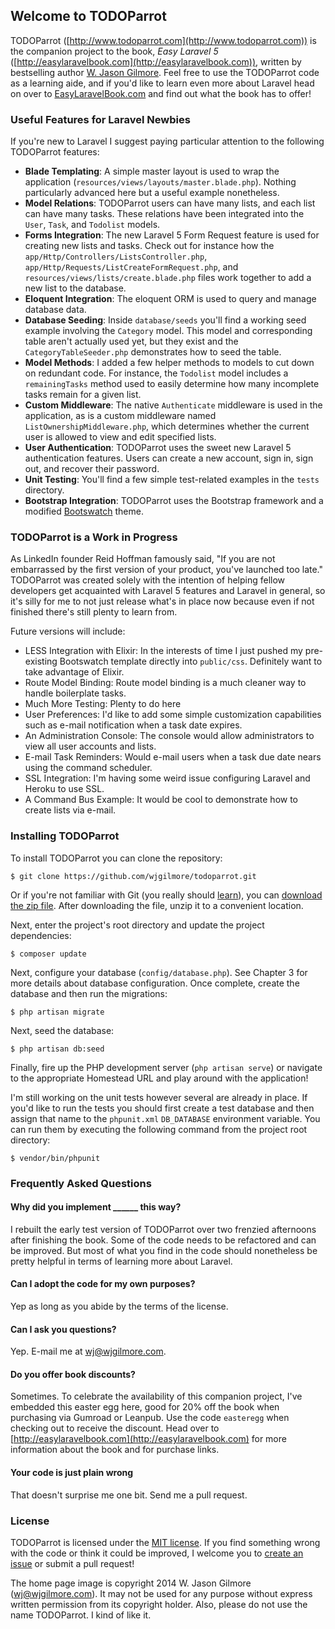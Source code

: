 ## Welcome to TODOParrot

TODOParrot ([http://www.todoparrot.com](http://www.todoparrot.com)) is the companion project to the book, *Easy Laravel 5* ([http://easylaravelbook.com](http://easylaravelbook.com)), written by bestselling author [W. Jason Gilmore](http://wjgilmore.com). Feel free to use the TODOParrot code as a learning aide, and if you'd like to learn even more about Laravel head on over to [EasyLaravelBook.com](http://easylaravelbook.com) and find out what the book has to offer!

### Useful Features for Laravel Newbies 

If you're new to Laravel I suggest paying particular attention to the following TODOParrot features:

* **Blade Templating**: A simple master layout is used to wrap the application (`resources/views/layouts/master.blade.php`). Nothing particularly advanced here but a useful example nonetheless.
* **Model Relations**: TODOParrot users can have many lists, and each list can have many tasks. These relations have been integrated into the `User`, `Task`, and `Todolist` models.
* **Forms Integration**: The new Laravel 5 Form Request feature is used for creating new lists and tasks. Check out for instance how the `app/Http/Controllers/ListsController.php`, `app/Http/Requests/ListCreateFormRequest.php`, and `resources/views/lists/create.blade.php` files work together to add a new list to the database.
* **Eloquent Integration**: The eloquent ORM is used to query and manage database data.
* **Database Seeding**: Inside `database/seeds` you'll find a working seed example involving the `Category` model. This model and corresponding table aren't actually used yet, but they exist and the `CategoryTableSeeder.php` demonstrates how to seed the table.
* **Model Methods**: I added a few helper methods to models to cut down on redundant code. For instance, the `Todolist` model includes a `remainingTasks` method used to easily determine how many incomplete tasks remain for a given list.
* **Custom Middleware**: The native `Authenticate` middleware is used in the application, as is a custom middleware named `ListOwnershipMiddleware.php`, which determines whether the current user is allowed to view and edit specified lists.
* **User Authentication**: TODOParrot uses the sweet new Laravel 5 authentication features. Users can create a new account, sign in, sign out, and recover their password.
* **Unit Testing**: You'll find a few simple test-related examples in the `tests` directory.
* **Bootstrap Integration**: TODOParrot uses the Bootstrap framework and a modified [Bootswatch](http://bootswatch.com/) theme.
 
### TODOParrot is a Work in Progress

As LinkedIn founder Reid Hoffman famously said, "If you are not embarrassed by the first version of your product, you've launched too late." TODOParrot was created solely with the intention of helping fellow developers get acquainted with Laravel 5 features and Laravel in general, so it's silly for me to not just release what's in place now because even if not finished there's still plenty to learn from.

Future versions will include:

* LESS Integration with Elixir: In the interests of time I just pushed my pre-existing Bootswatch template directly into `public/css`. Definitely want to take advantage of Elixir.
* Route Model Binding: Route model binding is a much cleaner way to handle boilerplate tasks.
* Much More Testing: Plenty to do here
* User Preferences: I'd like to add some simple customization capabilities such as e-mail notification when a task date expires.
* An Administration Console: The console would allow administrators to view all user accounts and lists.
* E-mail Task Reminders: Would e-mail users when a task due date nears using the command scheduler.
* SSL Integration: I'm having some weird issue configuring Laravel and Heroku to use SSL.
* A Command Bus Example: It would be cool to demonstrate how to create lists via e-mail.

### Installing TODOParrot

To install TODOParrot you can clone the repository:

    $ git clone https://github.com/wjgilmore/todoparrot.git 

Or if you're not familiar with Git (you really should [learn](https://try.github.io)), you can [download the zip file](https://github.com/wjgilmore/todoparrot/archive/master.zip). After downloading the file, unzip it to a convenient location.

Next, enter the project's root directory and update the project dependencies:

    $ composer update

Next, configure your database (`config/database.php`). See Chapter 3 for more details about database configuration. Once complete, create the database and then run the migrations:

	$ php artisan migrate

Next, seed the database:

	$ php artisan db:seed

Finally, fire up the PHP development server (`php artisan serve`) or navigate to the appropriate Homestead URL and play around with the application!

I'm still working on the unit tests however several are already in place. If you'd like to run the tests you should first create a test database and then assign that name to the `phpunit.xml` `DB_DATABASE` environment variable. You can run them by executing the following command from the project root directory:

    $ vendor/bin/phpunit

### Frequently Asked Questions

#### Why did you implement ______ this way?

I rebuilt the early test version of TODOParrot over two frenzied afternoons after finishing the book. Some of the code needs to be refactored and can be improved. But most of what you find in the code should nonetheless be pretty helpful in terms of learning more about Laravel.

#### Can I adopt the code for my own purposes?

Yep as long as you abide by the terms of the license.

#### Can I ask you questions?

Yep. E-mail me at wj@wjgilmore.com.

#### Do you offer book discounts?

Sometimes. To celebrate the availability of this companion project, I've embedded this easter egg here, good for 20% off the book when purchasing via Gumroad or Leanpub. Use the code `easteregg` when checking out to receive the discount. Head over to [http://easylaravelbook.com](http://easylaravelbook.com) for more information about the book and for purchase links.

#### Your code is just plain wrong

That doesn't surprise me one bit. Send me a pull request.

### License

TODOParrot is licensed under the [MIT license](http://opensource.org/licenses/MIT). If you find something wrong with the code or think it could be improved, I welcome you to [create an issue](https://github.com/wjgilmore/todoparrot/issues) or submit a pull request!

The home page image is copyright 2014 W. Jason Gilmore (wj@wjgilmore.com). It may not be used for any purpose without express written permission from its copyright holder. Also, please do not use the name TODOParrot. I kind of like it.

